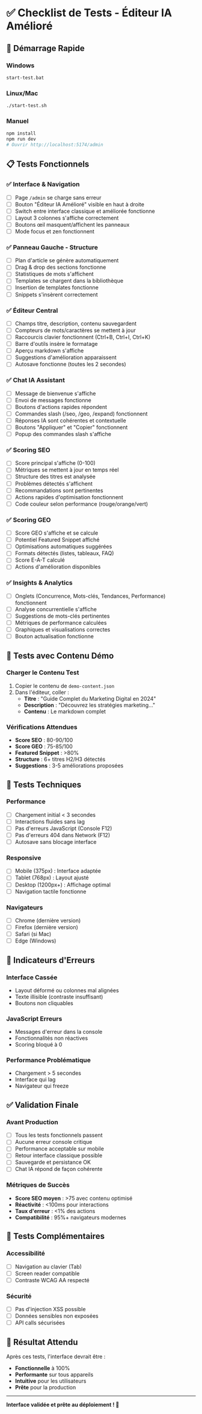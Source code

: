 # ✅ Checklist de Tests - Éditeur IA Amélioré

## 🚀 Démarrage Rapide

### Windows
```bash
start-test.bat
```

### Linux/Mac
```bash
./start-test.sh
```

### Manuel
```bash
npm install
npm run dev
# Ouvrir http://localhost:5174/admin
```

## 📋 Tests Fonctionnels

### ✅ **Interface & Navigation**
- [ ] Page `/admin` se charge sans erreur
- [ ] Bouton "Éditeur IA Amélioré" visible en haut à droite
- [ ] Switch entre interface classique et améliorée fonctionne
- [ ] Layout 3 colonnes s'affiche correctement
- [ ] Boutons œil masquent/affichent les panneaux
- [ ] Mode focus et zen fonctionnent

### ✅ **Panneau Gauche - Structure**
- [ ] Plan d'article se génère automatiquement
- [ ] Drag & drop des sections fonctionne
- [ ] Statistiques de mots s'affichent
- [ ] Templates se chargent dans la bibliothèque
- [ ] Insertion de templates fonctionne
- [ ] Snippets s'insèrent correctement

### ✅ **Éditeur Central**
- [ ] Champs titre, description, contenu sauvegardent
- [ ] Compteurs de mots/caractères se mettent à jour
- [ ] Raccourcis clavier fonctionnent (Ctrl+B, Ctrl+I, Ctrl+K)
- [ ] Barre d'outils insère le formatage
- [ ] Aperçu markdown s'affiche
- [ ] Suggestions d'amélioration apparaissent
- [ ] Autosave fonctionne (toutes les 2 secondes)

### ✅ **Chat IA Assistant**
- [ ] Message de bienvenue s'affiche
- [ ] Envoi de messages fonctionne
- [ ] Boutons d'actions rapides répondent
- [ ] Commandes slash (/seo, /geo, /expand) fonctionnent
- [ ] Réponses IA sont cohérentes et contextuelle
- [ ] Boutons "Appliquer" et "Copier" fonctionnent
- [ ] Popup des commandes slash s'affiche

### ✅ **Scoring SEO**
- [ ] Score principal s'affiche (0-100)
- [ ] Métriques se mettent à jour en temps réel
- [ ] Structure des titres est analysée
- [ ] Problèmes détectés s'affichent
- [ ] Recommandations sont pertinentes
- [ ] Actions rapides d'optimisation fonctionnent
- [ ] Code couleur selon performance (rouge/orange/vert)

### ✅ **Scoring GEO**
- [ ] Score GEO s'affiche et se calcule
- [ ] Potentiel Featured Snippet affiché
- [ ] Optimisations automatiques suggérées
- [ ] Formats détectés (listes, tableaux, FAQ)
- [ ] Score E-A-T calculé
- [ ] Actions d'amélioration disponibles

### ✅ **Insights & Analytics**
- [ ] Onglets (Concurrence, Mots-clés, Tendances, Performance) fonctionnent
- [ ] Analyse concurrentielle s'affiche
- [ ] Suggestions de mots-clés pertinentes
- [ ] Métriques de performance calculées
- [ ] Graphiques et visualisations correctes
- [ ] Bouton actualisation fonctionne

## 🎯 Tests avec Contenu Démo

### Charger le Contenu Test
1. Copier le contenu de `demo-content.json`
2. Dans l'éditeur, coller :
   - **Titre** : "Guide Complet du Marketing Digital en 2024"
   - **Description** : "Découvrez les stratégies marketing..."
   - **Contenu** : Le markdown complet

### Vérifications Attendues
- **Score SEO** : 80-90/100
- **Score GEO** : 75-85/100
- **Featured Snippet** : >80%
- **Structure** : 6+ titres H2/H3 détectés
- **Suggestions** : 3-5 améliorations proposées

## 🔧 Tests Techniques

### Performance
- [ ] Chargement initial < 3 secondes
- [ ] Interactions fluides sans lag
- [ ] Pas d'erreurs JavaScript (Console F12)
- [ ] Pas d'erreurs 404 dans Network (F12)
- [ ] Autosave sans blocage interface

### Responsive
- [ ] Mobile (375px) : Interface adaptée
- [ ] Tablet (768px) : Layout ajusté
- [ ] Desktop (1200px+) : Affichage optimal
- [ ] Navigation tactile fonctionne

### Navigateurs
- [ ] Chrome (dernière version)
- [ ] Firefox (dernière version)
- [ ] Safari (si Mac)
- [ ] Edge (Windows)

## 🚨 Indicateurs d'Erreurs

### Interface Cassée
- Layout déformé ou colonnes mal alignées
- Texte illisible (contraste insuffisant)
- Boutons non cliquables

### JavaScript Erreurs
- Messages d'erreur dans la console
- Fonctionnalités non réactives
- Scoring bloqué à 0

### Performance Problématique
- Chargement > 5 secondes
- Interface qui lag
- Navigateur qui freeze

## ✅ Validation Finale

### Avant Production
- [ ] Tous les tests fonctionnels passent
- [ ] Aucune erreur console critique
- [ ] Performance acceptable sur mobile
- [ ] Retour interface classique possible
- [ ] Sauvegarde et persistance OK
- [ ] Chat IA répond de façon cohérente

### Métriques de Succès
- **Score SEO moyen** : >75 avec contenu optimisé
- **Réactivité** : <100ms pour interactions
- **Taux d'erreur** : <1% des actions
- **Compatibilité** : 95%+ navigateurs modernes

## 📱 Tests Complémentaires

### Accessibilité
- [ ] Navigation au clavier (Tab)
- [ ] Screen reader compatible
- [ ] Contraste WCAG AA respecté

### Sécurité
- [ ] Pas d'injection XSS possible
- [ ] Données sensibles non exposées
- [ ] API calls sécurisées

## 🎉 Résultat Attendu

Après ces tests, l'interface devrait être :
- **Fonctionnelle** à 100%
- **Performante** sur tous appareils
- **Intuitive** pour les utilisateurs
- **Prête** pour la production

---

**Interface validée et prête au déploiement ! 🚀**